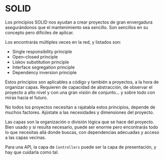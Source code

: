 # SOLID

Los principios SOLID nos ayudan a crear proyectos de gran envergadura asegurándonos que el mantenimiento sea sencillo. Son sencillos en su concepto pero difíciles de aplicar.

Los encontrarás múltiples veces en la red, y listados son:

* Single responsibility principle
* Open–closed principle
* Liskov substitution principle
* Interface segregation principle
* Dependency inversion principle

Estos principios son aplicables a código y también a proyectos, a la hora de organizar capas. Requieren de capacidad de abstracción, de observar el proyecto a alto nivel y con una gran visión de conjunto... y sobre todo con miras hacia el futuro.

No todos los proyectos necesitan a rajatabla estos principios, depende de muchos factores. Ajústate a las necesidades y dimensiones del proyecto.

Las capas son la organización o división lógica que se hace del proyecto. Bien usado y si resulta necesario, puede ser enorme pero encontrarás todo lo que necesitas allá donde buscas, con dependencias adecuadas y acceso a las capas vecinas.

Para una API, la capa de `Controllers` puede ser la capa de presentación, y hay que cuidarla como tal.